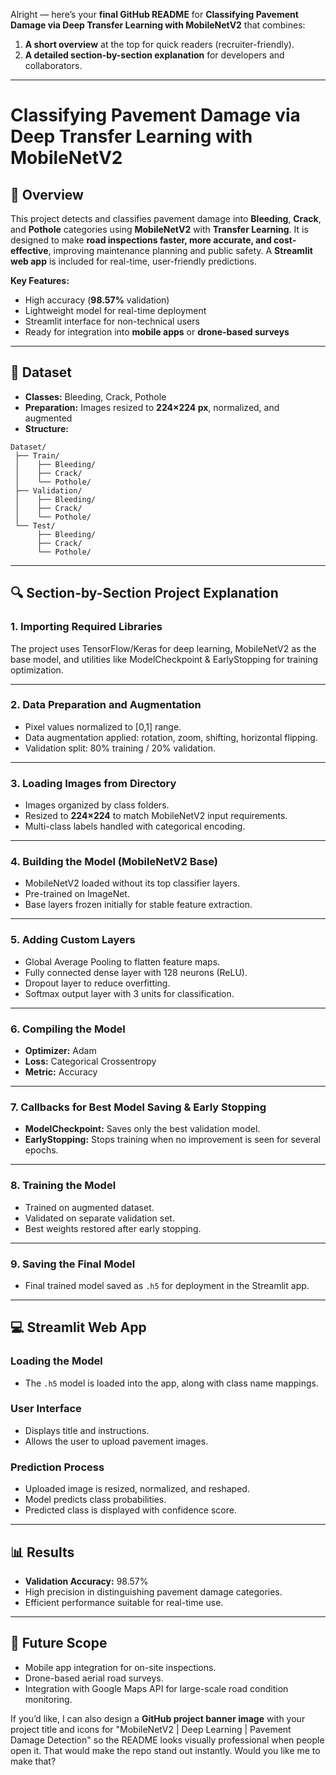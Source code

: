 Alright — here’s your **final GitHub README** for
**Classifying Pavement Damage via Deep Transfer Learning with MobileNetV2**
that combines:

1. **A short overview** at the top for quick readers (recruiter-friendly).
2. **A detailed section-by-section explanation** for developers and collaborators.

---

# **Classifying Pavement Damage via Deep Transfer Learning with MobileNetV2**

## **🚀 Overview**

This project detects and classifies pavement damage into **Bleeding**, **Crack**, and **Pothole** categories using **MobileNetV2** with **Transfer Learning**.
It is designed to make **road inspections faster, more accurate, and cost-effective**, improving maintenance planning and public safety.
A **Streamlit web app** is included for real-time, user-friendly predictions.

**Key Features:**

* High accuracy (**98.57%** validation)
* Lightweight model for real-time deployment
* Streamlit interface for non-technical users
* Ready for integration into **mobile apps** or **drone-based surveys**

---

## **📂 Dataset**

* **Classes:** Bleeding, Crack, Pothole
* **Preparation:** Images resized to **224×224 px**, normalized, and augmented
* **Structure:**

```
Dataset/
 ├── Train/
 │    ├── Bleeding/
 │    ├── Crack/
 │    └── Pothole/
 ├── Validation/
 │    ├── Bleeding/
 │    ├── Crack/
 │    └── Pothole/
 └── Test/
      ├── Bleeding/
      ├── Crack/
      └── Pothole/
```

---

## **🔍 Section-by-Section Project Explanation**

### **1. Importing Required Libraries**

The project uses TensorFlow/Keras for deep learning, MobileNetV2 as the base model, and utilities like ModelCheckpoint & EarlyStopping for training optimization.

---

### **2. Data Preparation and Augmentation**

* Pixel values normalized to \[0,1] range.
* Data augmentation applied: rotation, zoom, shifting, horizontal flipping.
* Validation split: 80% training / 20% validation.

---

### **3. Loading Images from Directory**

* Images organized by class folders.
* Resized to **224×224** to match MobileNetV2 input requirements.
* Multi-class labels handled with categorical encoding.

---

### **4. Building the Model (MobileNetV2 Base)**

* MobileNetV2 loaded without its top classifier layers.
* Pre-trained on ImageNet.
* Base layers frozen initially for stable feature extraction.

---

### **5. Adding Custom Layers**

* Global Average Pooling to flatten feature maps.
* Fully connected dense layer with 128 neurons (ReLU).
* Dropout layer to reduce overfitting.
* Softmax output layer with 3 units for classification.

---

### **6. Compiling the Model**

* **Optimizer:** Adam
* **Loss:** Categorical Crossentropy
* **Metric:** Accuracy

---

### **7. Callbacks for Best Model Saving & Early Stopping**

* **ModelCheckpoint:** Saves only the best validation model.
* **EarlyStopping:** Stops training when no improvement is seen for several epochs.

---

### **8. Training the Model**

* Trained on augmented dataset.
* Validated on separate validation set.
* Best weights restored after early stopping.

---

### **9. Saving the Final Model**

* Final trained model saved as `.h5` for deployment in the Streamlit app.

---

## **💻 Streamlit Web App**

### **Loading the Model**

* The `.h5` model is loaded into the app, along with class name mappings.

### **User Interface**

* Displays title and instructions.
* Allows the user to upload pavement images.

### **Prediction Process**

* Uploaded image is resized, normalized, and reshaped.
* Model predicts class probabilities.
* Predicted class is displayed with confidence score.

---

## **📊 Results**

* **Validation Accuracy:** 98.57%
* High precision in distinguishing pavement damage categories.
* Efficient performance suitable for real-time use.

---

## **🔮 Future Scope**

* Mobile app integration for on-site inspections.
* Drone-based aerial road surveys.
* Integration with Google Maps API for large-scale road condition monitoring.


If you’d like, I can also design a **GitHub project banner image** with your project title and icons for "MobileNetV2 | Deep Learning | Pavement Damage Detection" so the README looks visually professional when people open it. That would make the repo stand out instantly. Would you like me to make that?
